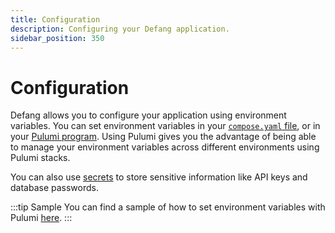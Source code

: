 ```yaml
---
title: Configuration
description: Configuring your Defang application.
sidebar_position: 350
---
```


# Configuration

Defang allows you to configure your application using environment variables. You can set environment variables in your [`compose.yaml` file](./compose.md), or in your [Pulumi program](./pulumi.md). Using Pulumi gives you the advantage of being able to manage your environment variables across different environments using Pulumi stacks.

You can also use [secrets](./secrets.md) to store sensitive information like API keys and database passwords.

:::tip Sample
You can find a sample of how to set environment variables with Pulumi [here](https://github.com/defang-io/defang/tree/main/samples/nodejs/remix-aiven-postgres).
:::